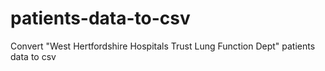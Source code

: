 # patients-data-to-csv
Convert "West Hertfordshire Hospitals Trust Lung Function Dept" patients data to csv
